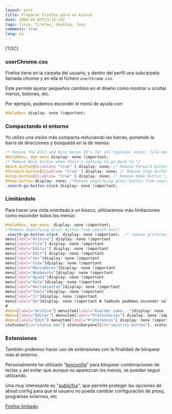 ```yaml
---
layout: post
title: Preparar Firefox para un kiosco
date: 2008-05-03T23:13:33Z
tags: linux, firefox, desktop, foss
comments: true
lang: es
---
```


[TOC]

### userChrome.css

Firefox tiene en la carpeta del usuario, y dentro del perfil una subcarpeta llamada chrome y en ella el fichero `userChrome.css`

Éste permite ajustar pequeños cambios en el diseño como mostrar u ocultar menús, botones, etc.

Por ejemplo, podemos esconder el menú de ayuda con:

```css
#helpMenu display: none !important;
```

### Compactando el entorno

Yo utilizo una visión más compacta reduciendo las barras, poniendo la barra de direcciones y búsqueda en la de menús:

```css
/* Remove the Edit and Help menus Id's for all toplevel menus: file-menu, edit-menu, view-menu, go-menu, bookmarks-menu, tools-menu, helpMenu */
#helpMenu, #go-menu display: none !important;
/* Remove Back button when there's nothing to go Back to */
#back-button[disabled= "true" ] display: none; /* Remove Forward button when there's nothing to go Forward to */
#forward-button[disabled= "true" ] display: none; /* Remove Stop button when there's nothing to Stop */
#stop-button[disabled= "true" ] display: none; /* Remove Home button */
#home-button display: none; /*Remove magnifying glass button from search box*/
.search-go-button-stack display: none !important;
```

### Limitándolo

Para hacer una vista orientada a un kiosco, utilizaremos más limitaciones como esconder todos los menús:

```css
#helpMenu, #go-menu  display: none !important;
/*Remove magnifying glass button from search box*/
.search-go-button-stack  display: none !important;  /* remove preferences from edit menu */
menu[label="Archivo"] display: none !important
menu[label="File"] display: none !important
menu[label="Editar"] display: none !important
menu[label="Edit"] display: none !important
menu[label="Ver"]display: none !important
menu[label="View"]display: none !important
menu[label="Marcadores"]display: none !important
menu[label="Bookmarks"]display: none !important
menu[label="Ayuda"]display: none !important
menu[label="Help"]display: none !important
menu[label="Herramientas"]display: none !important
menu[label="Tools"]display: none !important
menu[label="Ir"]display: none !important
menu[label="Go"]display: none !important # También podemos esconder sólo algunos elementos
#
#menu[label="Archivo"] menuitem[label="Guardar como..."]display: none !important
#menu[label="Editar"] menuitem[label="Preferencias"] display: none !important
#menu[label="Edit"] menuitem[label="Preferences"] display: none !important /* disable statusbar updates */
statusbar[id="status-bar"] statusbarpanel[id="security-button"], statusbarpanel[id="page-report-button"], statusbarpanel[id="page-theme-button"], statusbarpanel[id="statusbar-updates"]  display: none !important
```

### Extensiones

También podemos hacer uso de extensiones con la finalidad de bloquear más el entorno.

Personalmente he utilizado "[keyconfig](https://addons.mozilla.org/es-ES/firefox/addon/6105)" para bloquear combinaciones de teclas y así evitar que aunque no aparezcan los menús, se puedan seguir utilizando.

Una muy interesante es "[publicfox](https://addons.mozilla.org/es-ES/firefox/addon/3911)", que permite proteger las opciones de about:config para que el usuario no pueda cambiar configuración de proxy, programas externos, etc

[Firefox limitado]({static}/imagen/firefox-reducido.jpg)
